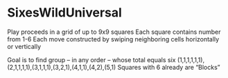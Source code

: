 # SixesWildUniversal

Play proceeds in a grid of up to 9x9 squares
Each square contains number from 1-6
Each move constructed by swiping neighboring cells horizontally or vertically

Goal is to find group – in any order – whose total equals six
(1,1,1,1,1,1),(2,1,1,1,1),(3,1,1,1),(3,2,1),(4,1,1),(4,2),(5,1)
Squares with 6 already are “Blocks”
